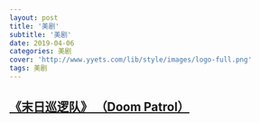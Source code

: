 ```yaml
---
layout: post
title: '美剧'
subtitle: '美剧'
date: 2019-04-06
categories: 美剧
cover: 'http://www.yyets.com/lib/style/images/logo-full.png'
tags: 美剧
---
```


## [《末日巡逻队》 （Doom Patrol）](https://share.weiyun.com/5E3YVzN)
